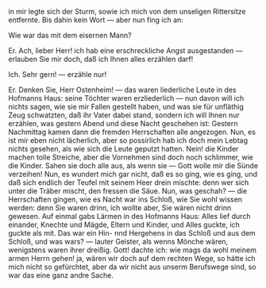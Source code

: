 <a name="101"></a>

in mir legte sich der Sturm, sowie ich mich von dem unseligen 
Rittersitze entfernte. Bis dahin kein Wort — aber
nun fing ich an:

Wie war das mit dem eisernen Mann?

Er. Ach, lieber Herr! ich hab eine erschreckliche Angst
ausgestanden — erlauben Sie mir doch, daß ich Ihnen 
alles erzählen darf!

Ich. Sehr gern! — erzähle nur!

Er. Denken Sie, Herr Ostenheim! — das waren
liederliche Leute in des Hofmanns Haus: seine Töchter
waren erzliederlich — nun davon will ich nichts sagen, wie
sie mir Fallen gestellt haben, und was sie für unfläthig
Zeug schwatzten, daß ihr Vater dabei stand, sondern ich
will Ihnen nur erzählen, was gestern Abend und diese Nacht
geschehen ist: Gestern Nachmittag kamen dann die fremden
Herrschaften alle angezogen. Nun, es ist mir eben nicht
lächerlich, aber so possirlich hab ich doch mein Lebtag
nichts gesehen, als wie sich die Leute geputzt hatten. Nein!
die Kinder machen tolle Streiche, aber die Vornehmen sind
doch noch schlimmer, wie die Kinder. Sahen sie doch alle
aus, als wenn sie — Gott wolle mir die Sünde verzeihen!
Nun, es wundert mich gar nicht, daß es so ging, wie es
ging, und daß sich endlich der Teufel mit seinem Heer
drein mischte: denn wer sich unter die Träber mischt, den
fressen die Säue. Nun, was geschah? — die Herrschaften 
gingen, wie es Nacht war ins Schloß, wie Sie wohl
wissen werden: denn Sie waren drinn, ich wollte aber, Sie
wären nicht drinn gewesen. Auf einmal gabs Lärmen in
des Hofmanns Haus: Alles lief durch einander, Knechte
und Mägde, Eltern und Kinder, und Alles guckte, ich
guckte als mit. Das war ein Hin- nnd Hergehens in das
Schloß und aus dem Schloß, und was wars? — lauter
Geister, als wenns Mönche wären, wenigstens waren ihrer
dreißig. Gott! dachte ich: wie mags da wohl meinem armen 
Herrn gehen! ja, wären wir doch auf dem rechten
Wege, so hätte ich mich nicht so gefürchtet, aber da wir
nicht aus unserm Berufswege sind, so war das eine ganz
andre Sache.

